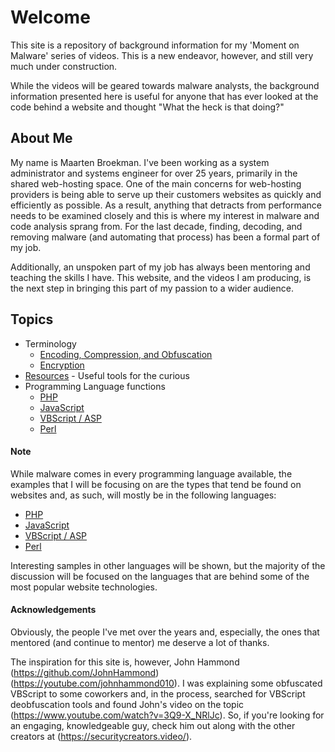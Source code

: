 # Welcome
This site is a repository of background information for my 'Moment on Malware' series of videos. This is a new endeavor, however, and still very much under construction.

While the videos will be geared towards malware analysts, the background information presented here is useful for anyone that has ever looked at the code behind a website and thought "What the heck is that doing?"

## About Me
My name is Maarten Broekman. I've been working as a system administrator and systems engineer for over 25 years, primarily in the shared web-hosting space. One of the main concerns for web-hosting providers is being able to serve up their customers websites as quickly and efficiently as possible. As a result, anything that detracts from performance needs to be examined closely and this is where my interest in malware and code analysis sprang from. For the last decade, finding, decoding, and removing malware (and automating that process) has been a formal part of my job.

Additionally, an unspoken part of my job has always been mentoring and teaching the skills I have. This website, and the videos I am producing, is the next step in bringing this part of my passion to a wider audience.

## Topics
* Terminology
  * [Encoding, Compression, and Obfuscation](Encoding.md)
  * [Encryption](Encrypting.md)
* [Resources](Resources.md) - Useful tools for the curious
* Programming Language functions
  * [PHP](Php.md)
  * [JavaScript](JavaScript.md)
  * [VBScript / ASP](VBScript.md)
  * [Perl](Perl.md)

#### Note
While malware comes in every programming language available, the examples that I will be focusing on are the types that tend be found on websites and, as such, will mostly be in the following languages:
* [PHP](Php.md)
* [JavaScript](JavaScript.md)
* [VBScript / ASP](VBScript.md)
* [Perl](Perl.md)

Interesting samples in other languages will be shown, but the majority of the discussion will be focused on the languages that are behind some of the most popular website technologies.

#### Acknowledgements
Obviously, the people I've met over the years and, especially, the ones that mentored (and continue to mentor) me deserve a lot of thanks.

The inspiration for this site is, however, John Hammond (https://github.com/JohnHammond) (https://youtube.com/johnhammond010). I was explaining some obfuscated VBScript to some coworkers and, in the process, searched for VBScript deobfuscation tools and found John's video on the topic (https://www.youtube.com/watch?v=3Q9-X_NRlJc). So, if you're looking for an engaging, knowledgeable guy, check him out along with the other creators at (https://securitycreators.video/).
